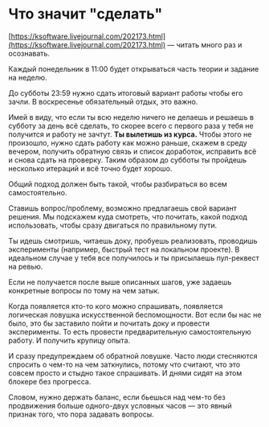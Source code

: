 # Что значит "сделать"

[https://ksoftware.livejournal.com/202173.html](https://ksoftware.livejournal.com/202173.html) — читать много раз и осознавать.

Каждый понедельник в 11:00 будет открываться часть теории и задание на неделю.

До субботы 23:59 нужно сдать итоговый вариант работы чтобы его зачли. В воскресенье обязательный отдых, это важно. 

Имей в виду, что если ты всю неделю ничего не делаешь и решаешь в субботу за день всё сделать, то скорее всего с первого раза у тебя не получится и работу не зачтут. **Ты вылетишь из курса.** Чтобы этого не произошло, нужно сдать работу как можно раньше, скажем в среду вечером, получить обратную связь и список доработок, исправить всё и снова сдать на проверку. Таким образом до субботы ты пройдешь несколько итераций и всё точно будет хорошо. 

Общий подход должен быть такой, чтобы разбираться во всем самостоятельно. 

Ставишь вопрос/проблему, возможно предлагаешь свой вариант решения. Мы подскажем куда смотреть, что почитать, какой подход использовать, чтобы сразу двигаться по правильному пути.

Ты идешь смотришь, читаешь доку, пробуешь реализовать, проводишь эксперименты (например, быстрый тест на локальном проекте). В идеальном случае у тебя все получилось и ты присылаешь пул-реквест на ревью.

Если не получается после выше описанных шагов, уже задаешь конкретные вопросы по тому на чем затык. 

Когда появляется кто-то кого можно спрашивать, появляется логическая ловушка искусственной беспомощности. Вот если бы нас не было, это бы заставило пойти и почитать доку и провести эксперименты. То есть провести предварительную самостоятельную работу. И получить крупицу опыта. 

И сразу предупреждаем об обратной ловушке. Часто люди стесняются спросить о чем-то на чем заткнулись, потому что считают, что это совсем просто и стыдно такое спрашивать. И днями сидят на этом блокере без прогресса.

Словом, нужно держать баланс, если бьешься над чем-то без продвижения больше одного-двух условных часов — это явный признак того, что пора задавать вопросы.